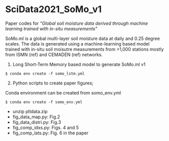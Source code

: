# SciData2021_SoMo_v1

Paper codes for *"Global soil moisture data derived through machine learning trained with in-situ measurements"*

SoMo.ml is a global multi-layer soil moisture data at daily and 0.25 degree scales. The data is generated using a machine-learning based model trained with in-situ soil moisutre measurements from >1,000 stations mostly from ISMN (ref) and CEMADEN (ref) networks.

1. Long Short-Term Memory based model to generate SoMo.ml v1

```
$ conda env create -f somo_lstm.yml
```

2. Python scripts to create paper figures;

Conda environment can be created from somo_env.yml
```
$ conda env create -f somo_env.yml
```
  - unzip pltdata.zip
  - fig_data_map.py: Fig.2
  - fig_data_distri.py: Fig.3
  - fig_comp_idxs.py: Figs. 4 and 5 
  - fig_comp_lats.py: Fig. 6 in the paper
